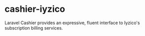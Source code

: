 # cashier-iyzico
Laravel Cashier provides an expressive, fluent interface to Iyzico's subscription billing services.

